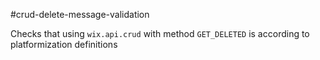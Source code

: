 #crud-delete-message-validation

Checks that using `wix.api.crud` with method `GET_DELETED` is according to platformization definitions

